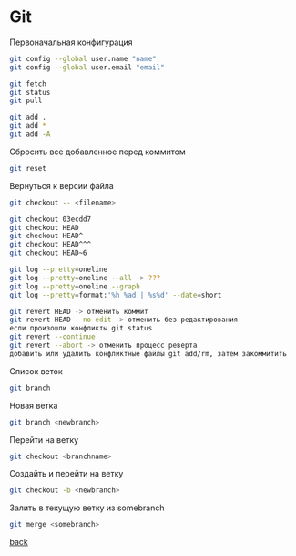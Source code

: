 # Git

Первоначальная конфигурация

```bash
git config --global user.name "name"
git config --global user.email "email"
```

```bash
git fetch
git status
git pull
```

```bash
git add .
git add *
git add -A
```

Сбросить все добавленное перед коммитом

```bash
git reset
```

Вернуться к версии файла

```bash
git checkout -- <filename>
```

```bash
git checkout 03ecdd7
git checkout HEAD
git checkout HEAD^
git checkout HEAD^^^
git checkout HEAD~6
```

```bash
git log --pretty=oneline
git log --pretty=oneline --all -> ???
git log --pretty=oneline --graph
git log --pretty=format:'%h %ad | %s%d' --date=short
```

```bash
git revert HEAD -> отменить коммит
git revert HEAD --no-edit -> отменить без редактирования
если произошли конфликты git status
git revert --continue
git revert --abort -> отменить процесс реверта
добавить или удалить конфликтные файлы git add/rm, затем закоммитить
```

Список веток

```bash
git branch
```

Новая ветка

```bash
git branch <newbranch>
```

Перейти на ветку

```bash
git checkout <branchname>
```

Создайть и перейти на ветку

```bash
git checkout -b <newbranch>
```

Залить в текущую ветку из somebranch

```bash
git merge <somebranch>
```

[back](/)
